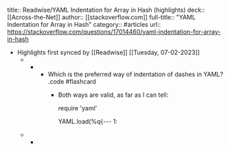 title:: Readwise/YAML Indentation for Array in Hash (highlights)
deck:: [[Across-the-Net]]
author:: [[stackoverflow.com]]
full-title:: "YAML Indentation for Array in Hash"
category:: #articles
url:: https://stackoverflow.com/questions/17014460/yaml-indentation-for-array-in-hash

- Highlights first synced by [[Readwise]] [[Tuesday, 07-02-2023]]
	- -
		- Which is the preferred way of indentation of dashes in YAML? .code #flashcard
			- Both ways are valid, as far as I can tell:
			  
			  require 'yaml'
			  
			  YAML.load(%q{--- 
			  1:
	- -